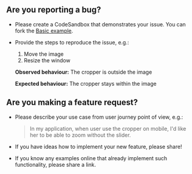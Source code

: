 ## Are you reporting a bug?

- Please create a CodeSandbox that demonstrates your issue. You can fork the [Basic example](https://codesandbox.io/s/q80jom5ql6).

- Provide the steps to reproduce the issue, e.g.:

  1.  Move the image
  2.  Resize the window

  **Observed behaviour:** The cropper is outside the image

  **Expected behaviour:** The cropper stays within the image

## Are you making a feature request?

- Please describe your use case from user journey point of view, e.g.:

  > In my application, when user use the cropper on mobile, I'd like her to be able to zoom without the slider.

- If you have ideas how to implement your new feature, please share!

- If you know any examples online that already implement such functionality, please share a link.
